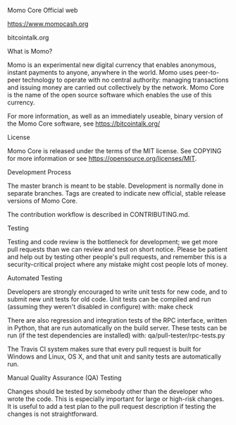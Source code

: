 Momo Core Official web

https://www.momocash.org

bitcointalk.org

What is Momo?

Momo is an experimental new digital currency that enables anonymous, instant payments to anyone, anywhere in the world. Momo uses peer-to-peer technology to operate with no central authority: managing transactions and issuing money are carried out collectively by the network. Momo Core is the name of the open source software which enables the use of this currency.

For more information, as well as an immediately useable, binary version of the Momo Core software, see https://bitcointalk.org/

License

Momo Core is released under the terms of the MIT license. See COPYING for more information or see https://opensource.org/licenses/MIT.

Development Process

The master branch is meant to be stable. Development is normally done in separate branches. Tags are created to indicate new official, stable release versions of Momo Core.

The contribution workflow is described in CONTRIBUTING.md.

Testing

Testing and code review is the bottleneck for development; we get more pull requests than we can review and test on short notice. Please be patient and help out by testing other people's pull requests, and remember this is a security-critical project where any mistake might cost people lots of money.

Automated Testing

Developers are strongly encouraged to write unit tests for new code, and to submit new unit tests for old code. Unit tests can be compiled and run (assuming they weren't disabled in configure) with: make check

There are also regression and integration tests of the RPC interface, written in Python, that are run automatically on the build server. These tests can be run (if the test dependencies are installed) with: qa/pull-tester/rpc-tests.py

The Travis CI system makes sure that every pull request is built for Windows and Linux, OS X, and that unit and sanity tests are automatically run.

Manual Quality Assurance (QA) Testing

Changes should be tested by somebody other than the developer who wrote the code. This is especially important for large or high-risk changes. It is useful to add a test plan to the pull request description if testing the changes is not straightforward.
